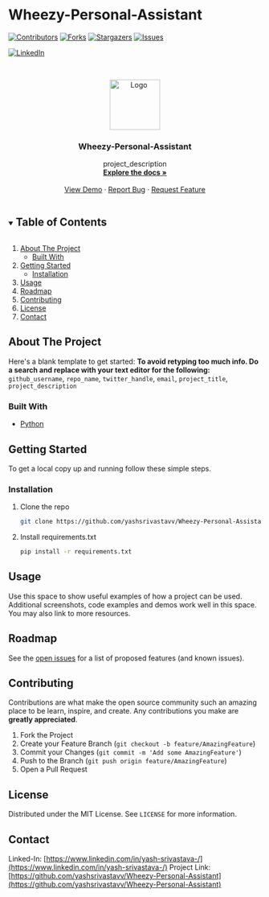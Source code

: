 # Wheezy-Personal-Assistant

[![Contributors][contributors-shield]][contributors-url]
[![Forks][forks-shield]][forks-url]
[![Stargazers][stars-shield]][stars-url]
[![Issues][issues-shield]][issues-url]
<!-- [![MIT License][license-shield]][license-url] -->
[![LinkedIn][linkedin-shield]][linkedin-url]



<!-- PROJECT LOGO -->
<br />
<p align="center">
  <a href="https://github.com/yashsrivastavv/Wheezy-Personal-Assistant">
    <img src="https://previews.123rf.com/images/ascom73/ascom731909/ascom73190900009/131987459-artificial-intelligence-ai-processor-chip-icon-symbol-for-graphic-design-web-site-social-media-mobil.jpg" alt="Logo" width="100" height="100">
  </a>

  <h3 align="center">Wheezy-Personal-Assistant</h3>

  <p align="center">
    project_description
    <br />
    <a href="https://github.com/yashsrivastavv/Wheezy-Personal-Assistant"><strong>Explore the docs »</strong></a>
    <br />
    <br />
    <a href="https://github.com/yashsrivastavv/Wheezy-Personal-Assistant">View Demo</a>
    ·
    <a href="https://github.com/yashsrivastavv/Wheezy-Personal-Assistant/issues">Report Bug</a>
    ·
    <a href="https://github.com/yashsrivastavv/Wheezy-Personal-Assistant/issues">Request Feature</a>
  </p>
</p>



<!-- TABLE OF CONTENTS -->
<details open="open">
  <summary><h2 style="display: inline-block">Table of Contents</h2></summary>
  <ol>
    <li>
      <a href="#about-the-project">About The Project</a>
      <ul>
        <li><a href="#built-with">Built With</a></li>
      </ul>
    </li>
    <li>
      <a href="#getting-started">Getting Started</a>
      <ul>
        <li><a href="#installation">Installation</a></li>
      </ul>
    </li>
    <li><a href="#usage">Usage</a></li>
    <li><a href="#roadmap">Roadmap</a></li>
    <li><a href="#contributing">Contributing</a></li>
    <li><a href="#license">License</a></li>
    <li><a href="#contact">Contact</a></li>
  </ol>
</details>



<!-- ABOUT THE PROJECT -->
## About The Project

Here's a blank template to get started:
**To avoid retyping too much info. Do a search and replace with your text editor for the following:**
`github_username`, `repo_name`, `twitter_handle`, `email`, `project_title`, `project_description`


### Built With

* [Python](https://www.python.org/)


<!-- GETTING STARTED -->
## Getting Started

To get a local copy up and running follow these simple steps.


### Installation

1. Clone the repo
   ```sh
   git clone https://github.com/yashsrivastavv/Wheezy-Personal-Assistant
   ```
2. Install requirements.txt 
   ```sh
   pip install -r requirements.txt
   ```



<!-- USAGE EXAMPLES -->
## Usage

Use this space to show useful examples of how a project can be used. Additional screenshots, code examples and demos work well in this space. You may also link to more resources.



<!-- ROADMAP -->
## Roadmap

See the [open issues](https://github.com/yashsrivastavv/Wheezy-Personal-Assistant/issues) for a list of proposed features (and known issues).



<!-- CONTRIBUTING -->
## Contributing

Contributions are what make the open source community such an amazing place to be learn, inspire, and create. Any contributions you make are **greatly appreciated**.

1. Fork the Project
2. Create your Feature Branch (`git checkout -b feature/AmazingFeature`)
3. Commit your Changes (`git commit -m 'Add some AmazingFeature'`)
4. Push to the Branch (`git push origin feature/AmazingFeature`)
5. Open a Pull Request



<!-- LICENSE -->
## License

Distributed under the MIT License. See `LICENSE` for more information.



<!-- CONTACT -->
## Contact

Linked-In: [https://www.linkedin.com/in/yash-srivastava-/](https://www.linkedin.com/in/yash-srivastava-/)
Project Link: [https://github.com/yashsrivastavv/Wheezy-Personal-Assistant](https://github.com/yashsrivastavv/Wheezy-Personal-Assistant)





<!-- MARKDOWN LINKS & IMAGES -->
<!-- https://www.markdownguide.org/basic-syntax/#reference-style-links -->
[contributors-shield]: https://img.shields.io/github/contributors/github_username/repo.svg?style=for-the-badge
[contributors-url]: https://github.com/yashsrivastavv/Wheezy-Personal-Assistant/graphs/contributors
[forks-shield]: https://img.shields.io/github/forks/github_username/repo.svg?style=for-the-badge
[forks-url]: https://github.com/yashsrivastavv/Wheezy-Personal-Assistant/network/members
[stars-shield]: https://img.shields.io/github/stars/github_username/repo.svg?style=for-the-badge
[stars-url]: https://github.com/yashsrivastavv/Wheezy-Personal-Assistant/stargazers
[issues-shield]: https://img.shields.io/github/issues/github_username/repo.svg?style=for-the-badge
[issues-url]: https://github.com/yashsrivastavv/Wheezy-Personal-Assistant/issues
<!-- [license-shield]: https://img.shields.io/github/license/github_username/repo.svg?style=for-the-badge
[license-url]: https://github.com/github_username/repo/blob/master/LICENSE.txt -->
[linkedin-shield]: https://img.shields.io/badge/-LinkedIn-black.svg?style=for-the-badge&logo=linkedin&colorB=555
[linkedin-url]: https://www.linkedin.com/in/yash-srivastava-/
